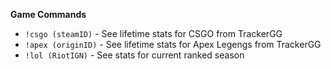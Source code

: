 **Game Commands**
- `!csgo (steamID)`  - See lifetime stats for CSGO from TrackerGG
- `!apex (originID)`  - See lifetime stats for Apex Legengs from TrackerGG
- `!lol (RiotIGN)`  - See stats for current ranked season